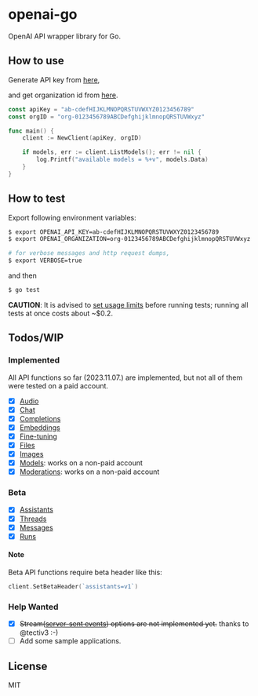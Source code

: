 # openai-go

OpenAI API wrapper library for Go.

## How to use

Generate API key from [here](https://platform.openai.com/account/api-keys),

and get organization id from [here](https://platform.openai.com/account/org-settings).

```go
const apiKey = "ab-cdefHIJKLMNOPQRSTUVWXYZ0123456789"
const orgID = "org-0123456789ABCDefghijklmnopQRSTUVWxyz"

func main() {
    client := NewClient(apiKey, orgID)

    if models, err := client.ListModels(); err != nil {
        log.Printf("available models = %+v", models.Data)
    }
}
```

## How to test

Export following environment variables:

```bash
$ export OPENAI_API_KEY=ab-cdefHIJKLMNOPQRSTUVWXYZ0123456789
$ export OPENAI_ORGANIZATION=org-0123456789ABCDefghijklmnopQRSTUVWxyz

# for verbose messages and http request dumps,
$ export VERBOSE=true

```

and then

```bash
$ go test
```

**CAUTION**: It is advised to [set usage limits](https://platform.openai.com/account/limits) before running tests; running all tests at once costs about ~$0.2.

## Todos/WIP

### Implemented

All API functions so far (2023.11.07.) are implemented, but not all of them were tested on a paid account.

- [X] [Audio](https://platform.openai.com/docs/api-reference/audio)
- [X] [Chat](https://platform.openai.com/docs/api-reference/chat)
- [X] [Completions](https://platform.openai.com/docs/api-reference/completions)
- [X] [Embeddings](https://platform.openai.com/docs/api-reference/embeddings)
- [X] [Fine-tuning](https://platform.openai.com/docs/api-reference/fine-tuning)
- [X] [Files](https://platform.openai.com/docs/api-reference/files)
- [X] [Images](https://platform.openai.com/docs/api-reference/images)
- [X] [Models](https://platform.openai.com/docs/api-reference/models): works on a non-paid account
- [X] [Moderations](https://platform.openai.com/docs/api-reference/moderations): works on a non-paid account

### Beta

- [X] [Assistants](https://platform.openai.com/docs/api-reference/assistants)
- [X] [Threads](https://platform.openai.com/docs/api-reference/threads)
- [X] [Messages](https://platform.openai.com/docs/api-reference/messages)
- [X] [Runs](https://platform.openai.com/docs/api-reference/runs)

#### Note

Beta API functions require beta header like this:

```go
client.SetBetaHeader(`assistants=v1`)
```

### Help Wanted

- [X] ~~Stream([server-sent events](https://developer.mozilla.org/en-US/docs/Web/API/Server-sent_events/Using_server-sent_events#event_stream_format)) options are not implemented yet.~~ thanks to @tectiv3 :-)
- [ ] Add some sample applications.

## License

MIT

